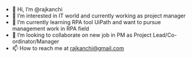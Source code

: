 - 👋 Hi, I’m @rajkanchi
- 👀 I’m interested in IT world and currently working as project manager
- 🌱 I’m currently learning RPA tool UiPath and want to pursue management work in RPA field
- 💞️ I’m looking to collaborate on new job in PM as Project Lead/Co-ordinator/Manager
- 📫 How to reach me at rajkanchi@gmail.com

<!---
rajkanchi/rajkanchi is a ✨ special ✨ repository because its `README.md` (this file) appears on your GitHub profile.
You can click the Preview link to take a look at your changes.
--->
